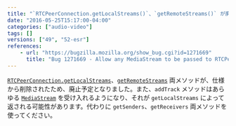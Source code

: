 ```yaml
---
title: "`RTCPeerConnection.getLocalStreams()`、`getRemoteStreams()` が廃止予定となりました"
date: "2016-05-25T15:17:00-04:00"
categories: ["audio-video"]
tags: []
versions: ["49", "52-esr"]
references:
    - url: "https://bugzilla.mozilla.org/show_bug.cgi?id=1271669"
      title: "Bug 1271669 - Allow any MediaStream to be passed to RTCPeerConnection.addTrack"
---
```

[`RTCPeerConnection.getLocalStreams`](https://developer.mozilla.org/docs/Web/API/RTCPeerConnection/getLocalStreams)、[`getRemoteStreams`](https://developer.mozilla.org/docs/Web/API/RTCPeerConnection/getRemoteStreams) 両メソッドが、仕様から削除されたため、廃止予定となりました。また、`addTrack` メソッドはあらゆる [`MediaStream`](https://developer.mozilla.org/docs/Web/API/MediaStream) を受け入れるようになり、それが `getLocalStreams` によって返される可能性があります。代わりに `getSenders`、`getReceivers` 両メソッドを使ってください。
